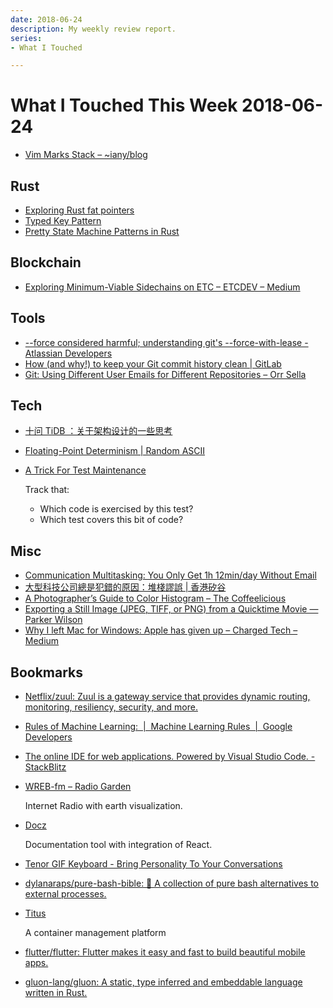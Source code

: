 ```yaml
---
date: 2018-06-24
description: My weekly review report.
series:
- What I Touched

---
```


# What I Touched This Week 2018-06-24


* [Vim Marks Stack – ~iany/blog](https://blog.iany.me/2018/05/vim-marks-stack/)

<!--more-->

## Rust

* [Exploring Rust fat pointers](https://iandouglasscott.com/2018/05/28/exploring-rust-fat-pointers/)
* [Typed Key Pattern](https://matklad.github.io/2018/05/24/typed-key-pattern.html)
* [Pretty State Machine Patterns in Rust](https://hoverbear.org/2016/10/12/rust-state-machine-pattern/)


## Blockchain

* [Exploring Minimum-Viable Sidechains on ETC – ETCDEV – Medium](https://medium.com/etcdev/exploring-minimum-viable-sidechains-on-etc-3f4b06246aaf#---165-292)

## Tools

* [--force considered harmful; understanding git's --force-with-lease - Atlassian Developers](https://developer.atlassian.com/blog/2015/04/force-with-lease/)
* [How (and why!) to keep your Git commit history clean | GitLab](https://about.gitlab.com/2018/06/07/keeping-git-commit-history-clean/)
* [Git: Using Different User Emails for Different Repositories – Orr Sella](https://orrsella.com/2013/08/10/git-using-different-user-emails-for-different-repositories/)

## Tech

* [十问 TiDB ：关于架构设计的一些思考](https://mp.weixin.qq.com/s/m2_Mf0-x_KpPHbnOawyy2A)
* [Floating-Point Determinism | Random ASCII](https://randomascii.wordpress.com/2013/07/16/floating-point-determinism/)
* [A Trick For Test Maintenance](https://matklad.github.io//2018/06/18/a-trick-for-test-maintenance.html)

    Track that:

    - Which code is exercised by this test?
    - Which test covers this bit of code?

## Misc

* [Communication Multitasking: You Only Get 1h 12min/day Without Email](https://blog.rescuetime.com/communication-multitasking/)
* [大型科技公司總是犯錯的原因：堆棧謬誤 | 香港矽谷](https://www.hksilicon.com/articles/1005351)
* [A Photographer’s Guide to Color Histogram – The Coffeelicious](https://thecoffeelicious.com/a-photographers-guide-to-color-histogram-e31a5d92efb2?source=ifttt--------------1&gi=befd021455c3)
* [Exporting a Still Image (JPEG, TIFF, or PNG) from a Quicktime Movie — Parker Wilson](http://parkerwilson.com/blog/2012/07/28/exporting-a-still-image-from-a-quicktime-movie)
* [Why I left Mac for Windows: Apple has given up – Charged Tech – Medium](https://medium.com/charged-tech/why-i-left-mac-for-windows-apple-has-given-up-b48c0eaac64)

## Bookmarks

* [Netflix/zuul: Zuul is a gateway service that provides dynamic routing, monitoring, resiliency, security, and more.](https://github.com/Netflix/zuul)
* [Rules of Machine Learning:  |  Machine Learning Rules  |  Google Developers](https://developers.google.com/machine-learning/rules-of-ml/)
* [The online IDE for web applications. Powered by Visual Studio Code. - StackBlitz](https://stackblitz.com/)
* [WREB-fm – Radio Garden](http://radio.garden/live/greencastle-in/wreb-fm/)

    Internet Radio with earth visualization.

* [Docz](https://www.docz.site/)

    Documentation tool with integration of React.

* [Tenor GIF Keyboard - Bring Personality To Your Conversations](https://tenor.com/)
* [dylanaraps/pure-bash-bible: 📖 A collection of pure bash alternatives to external processes.](https://github.com/dylanaraps/pure-bash-bible)
* [Titus](https://netflix.github.io/titus/)

    A container management platform

* [flutter/flutter: Flutter makes it easy and fast to build beautiful mobile apps.](https://github.com/flutter/flutter)
* [gluon-lang/gluon: A static, type inferred and embeddable language written in Rust.](https://github.com/gluon-lang/gluon)

